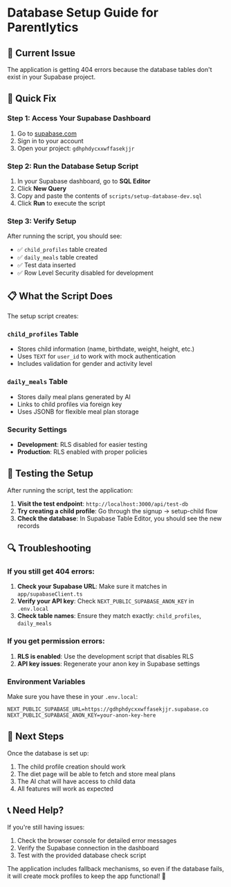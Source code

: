 # Database Setup Guide for Parentlytics

## 🚨 **Current Issue**
The application is getting 404 errors because the database tables don't exist in your Supabase project.

## 🔧 **Quick Fix**

### Step 1: Access Your Supabase Dashboard
1. Go to [supabase.com](https://supabase.com)
2. Sign in to your account
3. Open your project: `gdhphdycxxwffasekjjr`

### Step 2: Run the Database Setup Script
1. In your Supabase dashboard, go to **SQL Editor**
2. Click **New Query**
3. Copy and paste the contents of `scripts/setup-database-dev.sql`
4. Click **Run** to execute the script

### Step 3: Verify Setup
After running the script, you should see:
- ✅ `child_profiles` table created
- ✅ `daily_meals` table created
- ✅ Test data inserted
- ✅ Row Level Security disabled for development

## 📋 **What the Script Does**

The setup script creates:

### `child_profiles` Table
- Stores child information (name, birthdate, weight, height, etc.)
- Uses `TEXT` for `user_id` to work with mock authentication
- Includes validation for gender and activity level

### `daily_meals` Table
- Stores daily meal plans generated by AI
- Links to child profiles via foreign key
- Uses JSONB for flexible meal plan storage

### Security Settings
- **Development**: RLS disabled for easier testing
- **Production**: RLS enabled with proper policies

## 🧪 **Testing the Setup**

After running the script, test the application:

1. **Visit the test endpoint**: `http://localhost:3000/api/test-db`
2. **Try creating a child profile**: Go through the signup → setup-child flow
3. **Check the database**: In Supabase Table Editor, you should see the new records

## 🔍 **Troubleshooting**

### If you still get 404 errors:
1. **Check your Supabase URL**: Make sure it matches in `app/supabaseClient.ts`
2. **Verify your API key**: Check `NEXT_PUBLIC_SUPABASE_ANON_KEY` in `.env.local`
3. **Check table names**: Ensure they match exactly: `child_profiles`, `daily_meals`

### If you get permission errors:
1. **RLS is enabled**: Use the development script that disables RLS
2. **API key issues**: Regenerate your anon key in Supabase settings

### Environment Variables
Make sure you have these in your `.env.local`:
```env
NEXT_PUBLIC_SUPABASE_URL=https://gdhphdycxxwffasekjjr.supabase.co
NEXT_PUBLIC_SUPABASE_ANON_KEY=your-anon-key-here
```

## 🚀 **Next Steps**

Once the database is set up:
1. The child profile creation should work
2. The diet page will be able to fetch and store meal plans
3. The AI chat will have access to child data
4. All features will work as expected

## 📞 **Need Help?**

If you're still having issues:
1. Check the browser console for detailed error messages
2. Verify the Supabase connection in the dashboard
3. Test with the provided database check script

The application includes fallback mechanisms, so even if the database fails, it will create mock profiles to keep the app functional! 🎉 